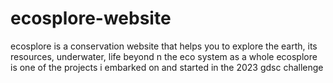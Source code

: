 # ecosplore-website
ecosplore is  a  conservation website that helps you to explore the earth, its resources, underwater, life beyond n the eco system as a whole
ecosplore is one of the projects i embarked on and started in the 2023 gdsc challenge 
